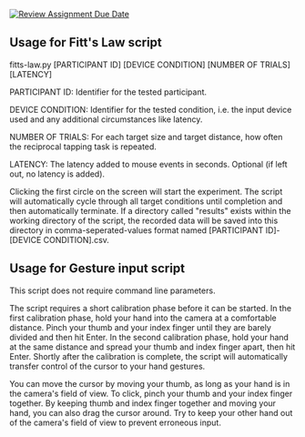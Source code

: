 [![Review Assignment Due Date](https://classroom.github.com/assets/deadline-readme-button-22041afd0340ce965d47ae6ef1cefeee28c7c493a6346c4f15d667ab976d596c.svg)](https://classroom.github.com/a/KHzC7ivQ)


## Usage for Fitt's Law script

fitts-law.py [PARTICIPANT ID] [DEVICE CONDITION] [NUMBER OF TRIALS] [LATENCY]

PARTICIPANT ID: Identifier for the tested participant.

DEVICE CONDITION: Identifier for the tested condition, i.e. the input device used and any additional circumstances like latency.

NUMBER OF TRIALS: For each target size and target distance, how often the reciprocal tapping task is repeated.

LATENCY: The latency added to mouse events in seconds. Optional (if left out, no latency is added).

Clicking the first circle on the screen will start the experiment. The script will automatically cycle through all target conditions until completion and then automatically terminate. If a directory called "results" exists within the working directory of the script, the recorded data will be saved into this directory in comma-seperated-values format named [PARTICIPANT ID]-[DEVICE CONDITION].csv.

## Usage for Gesture input script

This script does not require command line parameters.

The script requires a short calibration phase before it can be started. In the first calibration phase, hold your hand into the camera at a comfortable distance. Pinch your thumb and your index finger until they are barely divided and then hit Enter. In the second calibration phase, hold your hand at the same distance and spread your thumb and index finger apart, then hit Enter. Shortly after the calibration is complete, the script will automatically transfer control of the cursor to your hand gestures.

You can move the cursor by moving your thumb, as long as your hand is in the camera's field of view. To click, pinch your thumb and your index finger together. By keeping thumb and index finger together and moving your hand, you can also drag the cursor around. Try to keep your other hand out of the camera's field of view to prevent erroneous input.
